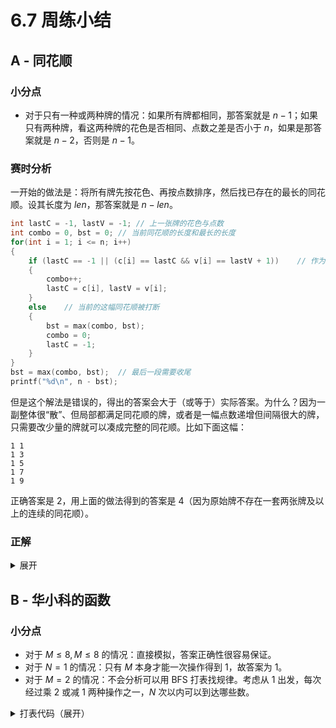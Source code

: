 # 6.7 周练小结

## A - 同花顺

### 小分点

- 对于只有一种或两种牌的情况：如果所有牌都相同，那答案就是 $n-1$；如果只有两种牌，看这两种牌的花色是否相同、点数之差是否小于 $n$，如果是那答案就是 $n-2$，否则是 $n-1$。

### 赛时分析

一开始的做法是：将所有牌先按花色、再按点数排序，然后找已存在的最长的同花顺。设其长度为 $len$，那答案就是 $n-len$。

```c++
int lastC = -1, lastV = -1; // 上一张牌的花色与点数
int combo = 0, bst = 0; // 当前同花顺的长度和最长的长度
for(int i = 1; i <= n; i++)
{
    if (lastC == -1 || (c[i] == lastC && v[i] == lastV + 1))    // 作为同花顺的开头，或者能和上一张牌构成同花顺
    {
        combo++;
        lastC = c[i], lastV = v[i];
    }
    else    // 当前的这幅同花顺被打断
    {
        bst = max(combo, bst);
        combo = 0;
        lastC = -1;
    }
}
bst = max(combo, bst);  // 最后一段需要收尾
printf("%d\n", n - bst);
```

但是这个解法是错误的，得出的答案会大于（或等于）实际答案。为什么？因为一副整体很“散”、但局部都满足同花顺的牌，或者是一幅点数递增但间隔很大的牌，只需要改少量的牌就可以凑成完整的同花顺。比如下面这幅：

```
1 1
1 3
1 5
1 7
1 9
```

正确答案是 $2$，用上面的做法得到的答案是 $4$（因为原始牌不存在一套两张牌及以上的连续的同花顺）。

### 正解

<details>
<summary>展开</summary>

从上面的解法出发，我们不能仅仅拘泥于连续的牌组，而要考虑所有可能的牌的搭配。那么不妨把思路想暴力一点，枚举所有的牌的子集，判断这一组牌是否存在于最后的同花顺中。如果一组牌存在于最后的同花顺中，那么这组牌一定满足这些条件：

- 所有牌的花色相同；
- **点数最大牌的点数与点数最小牌的点数之差要小于最后的同花顺长度。**

如果发现了这一点，那么枚举也可以简化：不需要枚举全部子集，只需要将牌按花色点数排序后，对于同花色的子序列里枚举所有连续的区间就可以了。如果要拿满分还有其他需要注意的细节，比如牌组需要先**去重**、区间长度为 $1$ 的区间也要考虑等。

```c++
struct Card
{
    int c, v; // c花色,v点数

    const bool operator<(const Card &a) const   // 用于排序
    {
        return (c == a.c) ? v < a.v : c < a.c;
    }
    const bool operator==(const Card &a) const  // 用于去重
    {
        return c == a.c && v == a.v;
    }
};
Card cards[MAXN];
vector<int> uc; // 所有不同花色的子序列之间的切分点位置

scanf("%d", &n);
for (int i = 1; i <= n; i++)
{
    scanf("%d%d", &cards[i].c, &cards[i].v);
}
// 排序并去重
sort(cards + 1, cards + 1 + n);
int cc = unique(cards + 1, cards + 1 + n) - cards - 1;
// 找出所有不同的花色。每一种花色对应排序后的一段子区间，第i种花色对应的区间末尾的后一个位置为uc[i]
int lc = -1;
for (int i = 1; i <= cc; i++)
{
    if (cards[i].c != lc)
    {
        uc.push_back(i);
        lc = cards[i].c;
    }
}
uc.push_back(cc + 1);   // 最后一个区间需要收个尾

int ans = 0;    // 能够存在于最后的同花顺的子序列中最长的长度
for (int c = 0; c < uc.size(); c++)
{
    for (int l = uc[c]; l < uc[c + 1]; l++) // 直接枚举子序列的左右端点
    {
        for (int r = l; r < uc[c + 1]; r++)
        {
            if (cards[r].v - cards[l].v <= n - 1)   // 满足条件就更新答案
            {
                ans = max(ans, r - l + 1);
            }
        }
    }
}
printf("%d\n", n - ans);    // 输出的是需要改的牌的数量，所以是n-ans
```

</details>

## B - 华小科的函数

### 小分点

- 对于 $M \leq 8, M \leq 8$ 的情况：直接模拟，答案正确性很容易保证。
- 对于 $N=1$ 的情况：只有 $M$ 本身才能一次操作得到 $1$，故答案为 $1$。
- 对于 $M=2$ 的情况：不会分析可以用 BFS 打表找规律。考虑从 $1$ 出发，每次经过乘 2 或减 1 两种操作之一，$N$ 次以内可以到达哪些数。

<details>
<summary>打表代码（展开）</summary>
```c++
const int MAXN = 10;

struct Node
{
    Node(int _s, long long _x) : step(_s), x(_x) { }
    int step;
    long long x;
};
queue<Node> Q;  // BFS 队列
map<long long, bool> M; // 用于判重

for (int maxStep = 1; maxStep <= MAXN; maxStep++)
{
    long long res = 0;
    while (!Q.empty())
        Q.pop();
    M.clear();
    Q.push(Node(0, 1));
    M[1] = true;
    while (!Q.empty())
    {
        Node n = Q.front();
        Q.pop();
        if (n.step == maxStep)
        {
            res++;
            continue;
        }
        long long n1 = n.x - 1, n2 = n.x * 2;
        if (n.x % 2 == 0 && !M[n1] && n1 > 1)   // 只有奇数才能通过+1得到偶数，即+1操作不能连续出现2次
        {
            Q.push(Node(n.step + 1, n1));
            M[n1] = true;
        }
        if (!M[n2] && n2 > 1)
        {
            Q.push(Node(n.step + 1, n2));
            M[n2] = true;
        }
    }
    printf("n=%d ans=%lld\n", maxStep, res);
}
```
</details>

运行结果如下：
```c++
n=1 ans=1
n=2 ans=1
n=3 ans=2
n=4 ans=3
n=5 ans=5
n=6 ans=8
n=7 ans=13
n=8 ans=21
n=9 ans=34
n=10 ans=55
```

不难发现这是一个斐波那契数列，对于这种特殊情况便可直接计算解决。

- 对于 $N<M$ 的情况：首先对于所有计算在答案内的数 $a$ 都会满足 $a \leq M^N$，因为更大的数一定要通过比 $N$ 次更多的步数才能得到 $1$。反过来，从 $1$ 出发经过 $N$ 次逆操作，在 $N<M$ 的情况下，得到的数一定会小于 $M^N$。此时得到的所有数都满足题意，而每个中间数都有 2 条路径（乘 2 或减 1），因此答案为 $2^{N-1}$。

### 赛时分析

本来第一类小分点的分是很好拿下的，但考后修复数据重判后却只得了 5 分。为什么？

```c++
int mx = pow(m, n);
int res = 0;
for (int i = 1; i <= mx; i++)
{
    int a = i;
    for (int j = 1; j <= n; j++)
    {
        if (a % m == 0)
            a /= m;
        else
            a++;
    }
    if (a == 1)
        res++;
    if (res >= MOD)
        res -= MOD;
}
printf("%d\n", res);
```

事实上并不是任何数严格经过 $N$ 次复合操作后得到 $1$ 都可以计算到答案中。因为有些数经过小于 $N$ 次操作后就已经得到了 $1$，按照题意，这些数是不属于答案的。因此需要在枚举时用标记将这些情况排除。

```c++
int mx = pow(m, n);
int res = 0;
for (int i = 1; i <= mx; i++)
{
    int a = i;
    bool ok = true;
    for (int j = 1; j <= n; j++)
    {
        if (a == 1)
        {
            ok = false;
            break;
        }
        if (a % m == 0)
            a /= m;
        else
            a++;
    }
    if (a == 1 && ok)
        res++;
    if (res >= MOD)
        res -= MOD;
}
printf("%d\n", res);
```

### 正解

<details>
<summary>展开</summary>

</details>

## C - 最小生成树

### 小分点

- 对于 $p=1$ 或 $a_i=1$ 的情况：两两点之间的路径最小边权都为 $1$，故答案为 $n-1$。
- 对于 $n \leq 200$ 的情况：打暴力，直接枚举所有区间，遍历求出其最小值和 gcd，满足条件就连边，最后再用最小生成树跑一遍。
- 对于 $n \leq 2000$ 的情况：也是暴力做法，但求最小值和 gcd 可以用 ST 表加速。

### 赛时分析

暴力代码的思路比较容易想到，但代码量还是稍微大一些，加上考试的时候有点忘了 Kruskal 和 ST 表怎么写，没有自信下手。此处反映出学了后面忘了前面的问题，今后应该要注意将前面学过的知识点进行复习巩固、查漏补缺，避免上赛场时再次出现类似的问题。

### 正解

<details>
<summary>展开</summary>

~~既然题目名字叫最小生成树，那么首先排除最小生成树的做法~~

的确，这个题目的正解和图论没有半毛钱关系，甚至也不需要预处理区间最小/区间 gcd 等数据。

首先观察这个条件：$gcd_{i \leq k \leq j}\{a_k\}=min_{i \leq k \leq j}\{a_k\}$，即区间最小值等于区间最大公约数，其实这个条件等价于**区间内的最小值是区间里所有数的的因数**，即 $\forall k \in [i,j],\ min_{i \leq k \leq j}\{a_k\}\ |\ a_k$。

这样一来，如果一段区间 $[l,r]$ 内的点满足这个条件，那么一定可以从 $[l,r]$ 中任选两个不同点连接一条边，其权值为 $min_{l \leq k \leq r}\{a_k\}$。因此可以把这一段区间内连续的两点间的边（原权值为 $p$）全都替换成上述权值的边。既然要求的是最短路，那么对于区间最小值大于等于 $p$ 的区间就没有必要搞上面这一套。至此也就有了大概的思路：

1. 找到 $a_i$ 最小的还没有被标记过的点 $i$，如果 $a_i \geq p$，那么算法结束，此时一定没有更优的答案了；
2. 从 $i$ 点出发，向左右扩张出一段区间，满足区间内所有的数都是 $a_i$ 的倍数；
3. 计算出区间的长度和替换全部边后可以节省的费用；
4. 给区间内所有点打个标记，避免重复计算；

最后的最后，**记得开 `long long`**。

```c++
struct Node // 把值和下标捆绑，方便排序后找
{
    int val, idx;

    const bool operator<(const Node &a) const
    {
        return val < a.val;
    }
};

int arr[MAXN];
Node nodes[MAXN];
bool flag[MAXN];
int n, p;

scanf("%d%d", &n, &p);
for (int i = 1; i <= n; i++)
{
    scanf("%d", arr + i);
    nodes[i].val = arr[i];
    nodes[i].idx = i;
}
sort(nodes + 1, nodes + 1 + n);

long long contribute = 0;   // 总共可以节省的费用
for (int i = 1; i <= n; i++)    // 从值最小的点开始找
{
    int x = nodes[i].val, xi = nodes[i].idx;
    if (x >= p) // 此时一定没有更优解
        break;
    if (flag[xi])   // 已经找过的点不用重复计算
        continue;

    int l = xi, r = xi;
    // 左右扩张区间
    for (; l >= 1 && arr[l] % x == 0; l--)
        flag[l] = true;
    for (; r <= n && arr[r] % x == 0; r++)
        flag[r] = true;
    // 此时的区间是开区间，需要首尾再缩一下变成闭区间
    flag[l++] = false;
    flag[r--] = false;
    // 计算能节省的费用
    contribute += 1LL * (r - l) * (p - x);
}

printf("%lld\n", 1LL * p * (n - 1) - contribute);
return 0;
```

</details>

## D - 野猪骑士

### 小分点

- 对于 $k=1$ 的情况：直接把所有的房屋分配给唯一的一名骑士，即用矩形将所有点都包括起来；
- 对于 $k=n$ 的情况：每个骑士分配一个房屋，即对于每一个点都有一个小矩形与其对应；
- 对于点存在单调性质的情况：
- 对于规模较小的一般数据（$n \leq 12,k \leq 12$）：暴力枚举，先枚举房屋编号 $[1,n]$ 的全排列，再对每一个排列枚举骑士的房屋分配方式，对于每一种情况求解取最小值。实现时套两层 DFS 即可。

### 正解

<details>
<summary>展开</summary>


</details>

